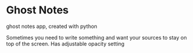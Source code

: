 # Ghost Notes
 ghost notes app, created with python

 Sometimes you need to write something and want your sources to stay on top of the screen.
 Has adjustable opacity setting 
